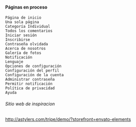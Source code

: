 #### Páginas en proceso 
    
    Página de inicio
    Una sola página
    Categoría Individual
    Todos los comentarios
    Iniciar sesión
    Inscribirse
    Contraseña olvidada
    Acerca de nosotros
    Galería de fotos
    Notificación
    Lenguaje
    Opciones de configuración
    Configuración del perfil
    Configuración de la cuenta
    Administrar contraseña
    Permitir notificación
    Política de privacidad
    Ayuda

###### Sitio web de inspiracion
http://astylers.com/tripe/demo/?storefront=envato-elements
